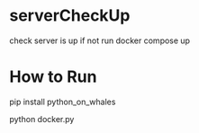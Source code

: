 # serverCheckUp
check server is up if not run docker compose up

# How to Run
pip install python_on_whales

python docker.py
